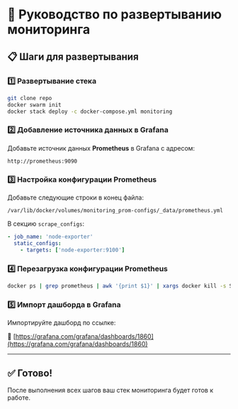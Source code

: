 # 🚀 Руководство по развертыванию мониторинга

## 📋 Шаги для развертывания

### 1️⃣ Развертывание стека

```bash
git clone repo
docker swarm init
docker stack deploy -c docker-compose.yml monitoring
```

### 2️⃣ Добавление источника данных в Grafana

Добавьте источник данных **Prometheus** в Grafana с адресом:

```
http://prometheus:9090
```

### 3️⃣ Настройка конфигурации Prometheus

Добавьте следующие строки в конец файла:
```
/var/lib/docker/volumes/monitoring_prom-configs/_data/prometheus.yml
```

В секцию `scrape_configs`:

```yaml
- job_name: 'node-exporter'
  static_configs:
    - targets: ['node-exporter:9100']
```

### 4️⃣ Перезагрузка конфигурации Prometheus

```bash
docker ps | grep prometheus | awk '{print $1}' | xargs docker kill -s SIGHUP
```

### 5️⃣ Импорт дашборда в Grafana

Импортируйте дашборд по ссылке:

🔗 [https://grafana.com/grafana/dashboards/1860](https://grafana.com/grafana/dashboards/1860)

---

## ✅ Готово!

После выполнения всех шагов ваш стек мониторинга будет готов к работе.
